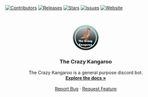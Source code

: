 <!-- Project Shields -->
[![Contributors][contributors-shield]][contributors-url]
[![Releases][releases-shield]][releases-url]
[![Stars][stars-shield]][stars-url]
[![Issues][issues-shield]][issues-url]
[![Website][website-shield]][website-url]


<!-- PROJECT LOGO -->
<br />
<p align="center">
  <a href="https://github.com/MartijnJStans/TheCrazyKangaroo">
    <img src="/images/logo.png" alt="Logo" width="80" height="80">
  </a>

  <h3 align="center">The Crazy Kangaroo</h3>

  <p align="center">
    The Crazy Kangaroo is a general purpose discord bot.
    <br />
    <a href="https://github.com/MartijnJStans/TheCrazyKangaroo"><strong>Explore the docs »</strong></a>
    <br />
    <br />
    <a href="https://github.com/MartijnJStans/TheCrazyKangaroo/issues">Report Bug</a>
    ·
    <a href="https://github.com/MartijnJStans/TheCrazyKangaroo/issues">Request Feature</a>
  </p>
</p>


[contributors-shield]: https://img.shields.io/github/contributors/MartijnJStans/TheCrazyKangaroo.svg?logo=discord&style=for-the-badge
[contributors-url]: https://github.com/MartijnJStans/TheCrazyKangaroo/graphs/contributors
[stars-shield]: https://img.shields.io/github/stars/MartijnJStans/TheCrazyKangaroo.svg?logo=discord&style=for-the-badge
[stars-url]: https://github.com/MartijnJStans/TheCrazyKangaroo/stargazers
[releases-shield]: https://img.shields.io/github/v/release/MartijnJStans/TheCrazyKangaroo?logo=discord&style=for-the-badge
[releases-url]: https://github.com/MartijnJStans/TheCrazyKangaroo/releases
[issues-shield]: https://img.shields.io/github/issues/MartijnJStans/TheCrazyKangaroo.svg?logo=discord&style=for-the-badge
[issues-url]: https://github.com/MartijnJStans/TheCrazyKangaroo/issues
[website-shield]: https://img.shields.io/website?down_color=lightgrey&down_message=Offline&style=for-the-badge&up_color=green&up_message=Online&url=https%3A%2F%2Fthecraztkangaroo.xyz
[website-url]: https://thecraztkangaroo.xyz
